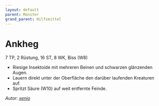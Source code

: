 ```yaml
---
layout: default
parent: Monster
grand_parent: Hilfsmittel
---
```


# Ankheg
7 TP, 2 Rüstung, 16 ST, 8 WK, Biss (W8)
- Riesige Insektoide mit mehreren Beinen und schwarzen glänzenden Augen.
- Lauern direkt unter der Oberfläche den darüber laufenden Kreaturen auf.
- Spritzt Säure (W10) auf weit entfernte Feinde.

*Autor: [xenio](https://xenioinabottle.blogspot.com)*

